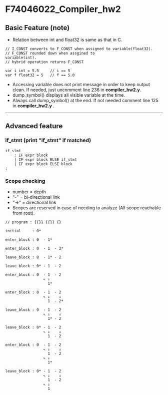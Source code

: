 # <b>F74046022_Compiler_hw2</b>

## <b>Basic Feature (note)</b>

* Relation between int and float32 is same as that in C.
```
// I_CONST converts to F_CONST when assigned to variable(float32).
// F_CONST rounded down when assgined to 
variable(int).
// hybrid operation returns F_CONST

var i int = 5.5     // i == 5
var f float32 = 5   // f == 5.0
```
* Accessing variable does not print message in order to keep output clean. If  needed, just uncomment line 236 in <b>compiler_hw2.y</b>.
* dump_symbol() displays all visible variable at the time.
* Always call dump_symbol() at the end. If not needed comment line 125 in <b>compiler_hw2.y</b> . 

---

## <b>Advanced feature</b>

### if_stmt (print "if_stmt" if matched)
```
if_stmt
    : IF expr block                 
    | IF expr block ELSE if_stmt   
    | IF expr block ELSE block    
;
```
### Scope checking
* number = depth
* "-" = bi-directional link
* "→" = directional link
* Scopes are reserved in case of needing to analyze (All scope reachable from root).
```
// program : {{}} {{}} {}

initial     : 0*

enter_block : 0  - 1*

enter_block : 0  - 1  - 2*

leave_block : 0  - 1* - 2

leave_block : 0* - 1  - 2

enter_block : 0  - 1  - 2
                 ↖ ↓  
                   1*  

enter_block : 0  - 1  - 2
                 ↖ ↓    ↓
                   1  - 2*

leave_block : 0  - 1  - 2
                 ↖ ↓    ↓
                   1* - 2

leave_block : 0* - 1  - 2
                 ↖ ↓    ↓
                   1  - 2

enter_block : 0  - 1  - 2
                 ↖ ↓    ↓
                   1  - 2
                 ↖ ↓
                   1*

leave_block : 0* - 1  - 2
                 ↖ ↓    ↓
                   1  - 2
                 ↖ ↓
                   1
```